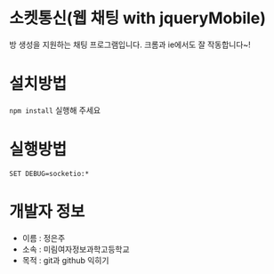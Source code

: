 소켓통신(웹 채팅 with jqueryMobile)
===============
방 생성을 지원하는 채팅 프로그램입니다.
크롬과 ie에서도 잘 작동합니다~!

# 설치방법
`npm install` 실행해 주세요

# 실행방법
```
SET DEBUG=socketio:*
```

# 개발자 정보
* 이름 : 정은주
* 소속 : 미림여자정보과학고등학교
* 목적 : git과 github 익히기
